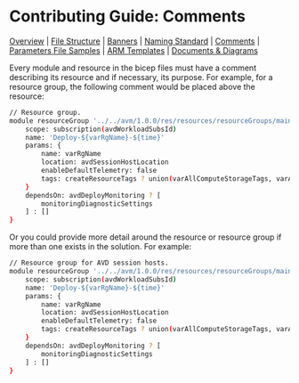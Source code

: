 # Contributing Guide: Comments

[Overview](../../../CONTRIBUTING.md) | [File Structure](fileStructure.md) | [Banners](banners.md) | [Naming Standard](namingStandard.md) | [Comments](comments.md) | [Parameters File Samples](parametersFileSamples.md) | [ARM Templates](armTemplates.md) | [Documents & Diagrams](documentsDiagrams.md)

Every module and resource in the bicep files must have a comment describing its resource and if necessary, its purpose. For example, for a resource group, the following comment would be placed above the resource:

```bash
// Resource group.
module resourceGroup '../../avm/1.0.0/res/resources/resourceGroups/main.bicep' =  {
    scope: subscription(avdWorkloadSubsId)
    name: 'Deploy-${varRgName}-${time}'
    params: {
        name: varRgName
        location: avdSessionHostLocation
        enableDefaultTelemetry: false
        tags: createResourceTags ? union(varAllComputeStorageTags, varAvdCostManagementParentResourceTag) : varAvdCostManagementParentResourceTag
    }
    dependsOn: avdDeployMonitoring ? [
        monitoringDiagnosticSettings
    ] : []
}
```

Or you could provide more detail around the resource or resource group if more than one exists in the solution. For example:

```bash
// Resource group for AVD session hosts.
module resourceGroup '../../avm/1.0.0/res/resources/resourceGroups/main.bicep' =  {
    scope: subscription(avdWorkloadSubsId)
    name: 'Deploy-${varRgName}-${time}'
    params: {
        name: varRgName
        location: avdSessionHostLocation
        enableDefaultTelemetry: false
        tags: createResourceTags ? union(varAllComputeStorageTags, varAvdCostManagementParentResourceTag) : varAvdCostManagementParentResourceTag
    }
    dependsOn: avdDeployMonitoring ? [
        monitoringDiagnosticSettings
    ] : []
}
```

